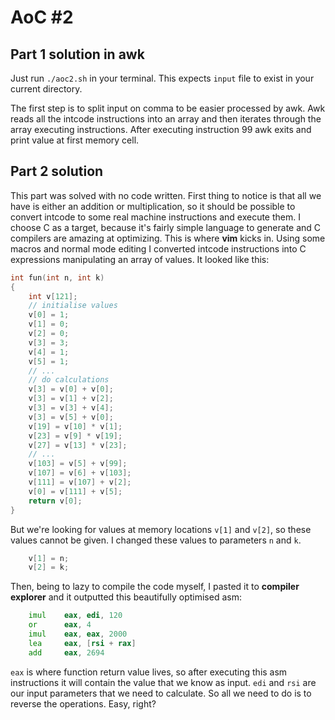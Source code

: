 # AoC #2

## Part 1 solution in awk

Just run `./aoc2.sh` in your terminal. This expects `input` file to exist in your current directory.

The first step is to split input on comma to be easier processed by awk.
Awk reads all the intcode instructions into an array and then iterates through the array executing instructions. After executing instruction 99 awk exits and print value at first memory cell.

## Part 2 solution

This part was solved with no code written.
First thing to notice is that all we have is either an addition or multiplication, so it should be possible to convert intcode to some real machine instructions and execute them.  I choose C as a target, because it's fairly simple language to generate and C compilers are amazing at optimizing.
This is where **vim** kicks in. Using some macros and normal mode editing I converted intcode instructions into C expressions manipulating an array of values. It looked like this:

```C
int fun(int n, int k)
{
	int v[121];
	// initialise values
	v[0] = 1;
	v[1] = 0;
	v[2] = 0;
	v[3] = 3;
	v[4] = 1;
	v[5] = 1;
	// ...
	// do calculations
	v[3] = v[0] + v[0];
	v[3] = v[1] + v[2];
	v[3] = v[3] + v[4];
	v[3] = v[5] + v[0];
	v[19] = v[10] * v[1];
	v[23] = v[9] * v[19];
	v[27] = v[13] * v[23];
	// ...
	v[103] = v[5] + v[99];
	v[107] = v[6] + v[103];
	v[111] = v[107] + v[2];
	v[0] = v[111] + v[5];
	return v[0];
}
```

But we're looking for values at memory locations `v[1]` and `v[2]`, so these values cannot be given. I changed these values to parameters `n` and `k`.

```C
	v[1] = n;
	v[2] = k;
```

Then, being to lazy to compile the code myself, I pasted it to **compiler explorer** and it outputted this beautifully optimised asm:

```asm
	imul    eax, edi, 120
	or      eax, 4
	imul    eax, eax, 2000
	lea     eax, [rsi + rax]
	add     eax, 2694
```

`eax` is where function return value lives, so after executing this asm instructions it will contain the value that we know as input. `edi` and `rsi` are our input parameters that we need to calculate.
So all we need to do is to reverse the operations.
Easy, right?
